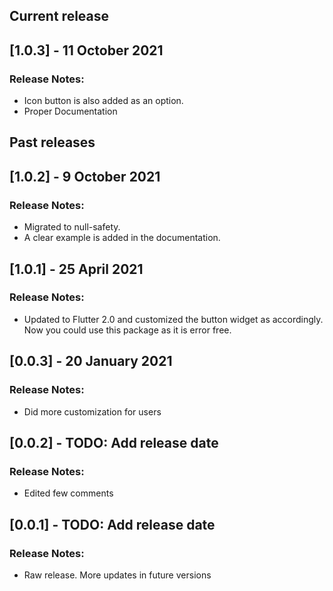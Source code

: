 ## Current release

## [1.0.3] - 11 October 2021
### Release Notes:
* Icon button is also added as an option.
* Proper Documentation

## Past releases

## [1.0.2] - 9 October 2021
### Release Notes:
* Migrated to null-safety.
* A clear example is added in the documentation.

## [1.0.1] - 25 April 2021
### Release Notes:
* Updated to Flutter 2.0 and customized the button widget as accordingly. Now you could use this package as it is error free.

## [0.0.3] - 20 January 2021
### Release Notes:
* Did more customization for users

## [0.0.2] - TODO: Add release date
### Release Notes:
* Edited few comments

## [0.0.1] - TODO: Add release date
### Release Notes:
* Raw release. More updates in future versions
